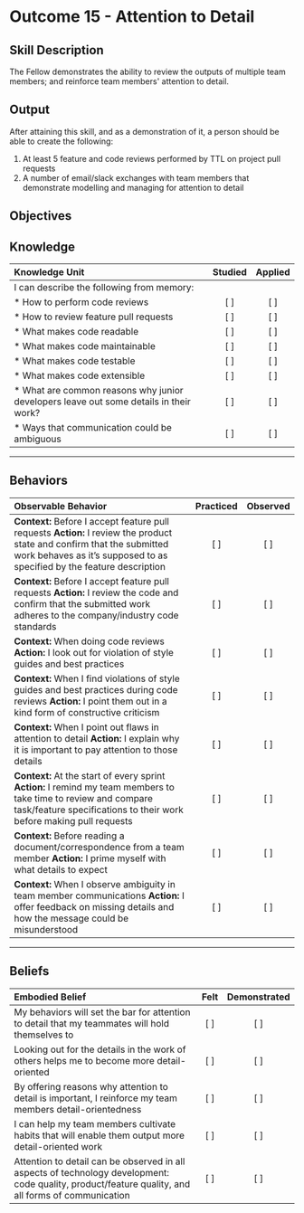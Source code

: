 # Outcome 15 - Attention to Detail

**Skill Description**
----------
The Fellow demonstrates the ability to review the outputs of multiple team members; and reinforce team members' attention to detail.

**Output**
----------
After attaining this skill, and as a demonstration of it, a person should be able to create the following:

1. At least 5 feature and code reviews performed by TTL on project pull requests
2. A number of email/slack exchanges with team members that demonstrate modelling and managing for attention to detail


**Objectives**
----------
## **Knowledge**


| Knowledge Unit   |      Studied      | Applied |
|:-------------|:------------------:|:--------:|
| I can describe the following from memory: | | |
| * How to perform code reviews | [ ] | [ ]  |
| * How to review feature pull requests     | [ ] | [ ]  |
| * What makes code readable     | [ ] | [ ]  |
| * What makes code maintainable    | [ ] | [ ]  |
| * What makes code testable     | [ ] | [ ]  |
| * What makes code extensible     | [ ] | [ ]  |
| * What are common reasons why junior developers leave out some details in their work?     | [ ] | [ ]  |
| * Ways that communication could be ambiguous     | [ ] | [ ]  |



----------


## **Behaviors**

| Observable Behavior   |      Practiced      | Observed |
|:-------------|:------------------:|:--------:|
| **Context:** Before I accept feature pull requests **Action:** I review the product state and confirm that the submitted work behaves as it’s supposed to as specified by the feature description | [ ] | [ ]  |
| **Context:** Before I accept feature pull requests **Action:** I review the code and confirm that the submitted work  adheres to the company/industry code standards | [ ] | [ ]  |
| **Context:** When doing code reviews **Action:** I look out for violation of style guides and best practices | [ ] | [ ] |  
| **Context:** When I find violations of style guides and best practices during code reviews **Action:** I point them out in a kind form of constructive criticism | [ ] | [ ]  
| **Context:** When I point out flaws in attention to detail **Action:** I explain why it is important to pay attention to those details | [ ] | [ ]
| **Context:** At the start of every sprint **Action:** I remind my team members to take time to review and compare task/feature specifications to their work before making pull requests | [ ] | [ ]
| **Context:** Before reading a document/correspondence from a team member **Action:** I prime myself with what details to expect | [ ] | [ ]
| **Context:** When I observe ambiguity in team member communications **Action:** I offer feedback on missing details and how the message could be misunderstood | [ ] | [ ]


----------


## **Beliefs**


| Embodied Belief   |      Felt      | Demonstrated |
|:-------------|:------------------:|:--------:|
| My behaviors will set the bar for attention to detail that my teammates will hold themselves to | [ ] | [ ]  |
| Looking out for the details in the work of others helps me to become more detail-oriented | [ ] | [ ]  |
| By offering reasons why attention to detail is important, I reinforce my team members detail-orientedness | [ ] | [ ]  |
| I can help my team members cultivate habits that will enable them output more detail-oriented work | [ ] | [ ]  |
| Attention to detail can be observed in all aspects of technology development: code quality, product/feature quality, and all forms of communication | [ ] | [ ]  |

